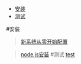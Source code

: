  

<!-- @import "[TOC]" {cmd="toc" depthFrom=1 depthTo=6 orderedList=false} -->

<!-- code_chunk_output -->

- [安装](#安装)
- [测试](#测试)

<!-- /code_chunk_output -->

#安装
>[新系统从零开始配置](pcreset.md)

>[node.js安装](nodejs.md)
#测试
 [test](./test)

